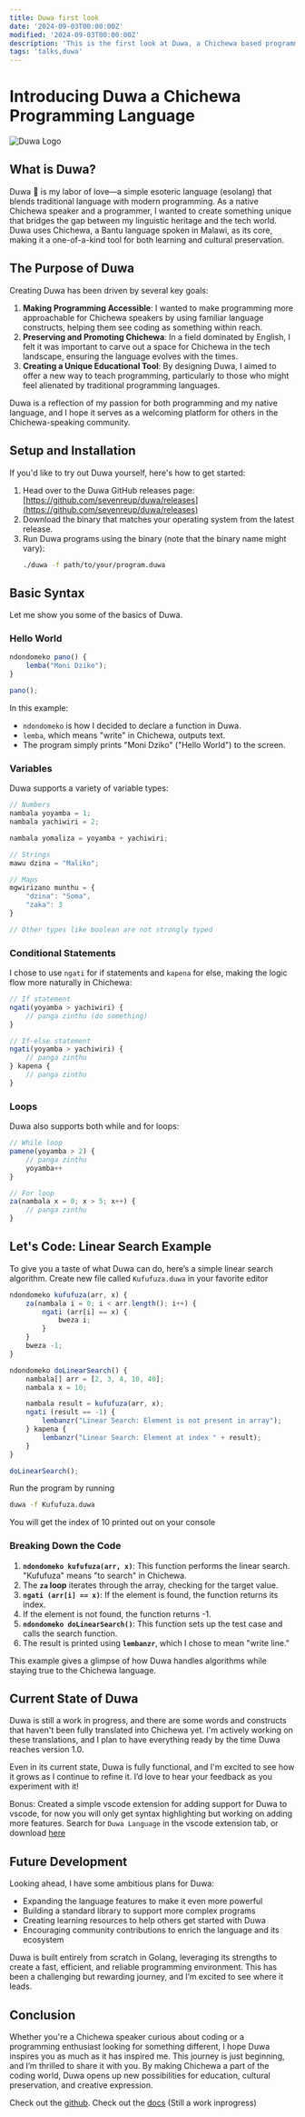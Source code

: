 ```yaml
---
title: Duwa first look
date: '2024-09-03T00:00:00Z'
modified: '2024-09-03T00:00:00Z'
description: 'This is the first look at Duwa, a Chichewa based programming language'
tags: 'talks,duwa'
---
```


# Introducing Duwa a Chichewa Programming Language

![Duwa Logo](/images/duwa.svg)

## What is Duwa?

Duwa 🌺 is my labor of love—a simple esoteric language (esolang) that blends traditional language with modern programming. As a native Chichewa speaker and a programmer, I wanted to create something unique that bridges the gap between my linguistic heritage and the tech world. Duwa uses Chichewa, a Bantu language spoken in Malawi, as its core, making it a one-of-a-kind tool for both learning and cultural preservation.

## The Purpose of Duwa

Creating Duwa has been driven by several key goals:

1. **Making Programming Accessible**: I wanted to make programming more approachable for Chichewa speakers by using familiar language constructs, helping them see coding as something within reach.
2. **Preserving and Promoting Chichewa**: In a field dominated by English, I felt it was important to carve out a space for Chichewa in the tech landscape, ensuring the language evolves with the times.
3. **Creating a Unique Educational Tool**: By designing Duwa, I aimed to offer a new way to teach programming, particularly to those who might feel alienated by traditional programming languages.

Duwa is a reflection of my passion for both programming and my native language, and I hope it serves as a welcoming platform for others in the Chichewa-speaking community.

## Setup and Installation

If you'd like to try out Duwa yourself, here's how to get started:

1. Head over to the Duwa GitHub releases page: [https://github.com/sevenreup/duwa/releases](https://github.com/sevenreup/duwa/releases)
2. Download the binary that matches your operating system from the latest release.
3. Run Duwa programs using the binary (note that the binary name might vary):
   ```bash
   ./duwa -f path/to/your/program.duwa
   ```

## Basic Syntax

Let me show you some of the basics of Duwa.

### Hello World

```js
ndondomeko pano() {
    lemba("Moni Dziko");
}

pano();
```

In this example:

- `ndondomeko` is how I decided to declare a function in Duwa.
- `lemba`, which means "write" in Chichewa, outputs text.
- The program simply prints "Moni Dziko" ("Hello World") to the screen.

### Variables

Duwa supports a variety of variable types:

```js
// Numbers
nambala yoyamba = 1;
nambala yachiwiri = 2;

nambala yomaliza = yoyamba + yachiwiri;

// Strings
mawu dzina = "Maliko";

// Maps
mgwirizano munthu = {
    "dzina": "Soma",
    "zaka": 3
}

// Other types like boolean are not strongly typed
```

### Conditional Statements

I chose to use `ngati` for if statements and `kapena` for else, making the logic flow more naturally in Chichewa:

```js
// If statement
ngati(yoyamba > yachiwiri) {
    // panga zinthu (do something)
}

// If-else statement
ngati(yoyamba > yachiwiri) {
    // panga zinthu
} kapena {
    // panga zinthu
}
```

### Loops

Duwa also supports both while and for loops:

```js
// While loop
pamene(yoyamba > 2) {
    // panga zinthu
    yoyamba++
}

// For loop
za(nambala x = 0; x > 5; x++) {
    // panga zinthu
}
```

## Let's Code: Linear Search Example

To give you a taste of what Duwa can do, here’s a simple linear search algorithm.
Create new file called `Kufufuza.duwa` in your favorite editor

```js
ndondomeko kufufuza(arr, x) {
    za(nambala i = 0; i < arr.length(); i++) {
        ngati (arr[i] == x) {
            bweza i;
        }
    }
    bweza -1;
}

ndondomeko doLinearSearch() {
    nambala[] arr = [2, 3, 4, 10, 40];
    nambala x = 10;

    nambala result = kufufuza(arr, x);
    ngati (result == -1) {
        lembanzr("Linear Search: Element is not present in array");
    } kapena {
        lembanzr("Linear Search: Element at index " + result);
    }
}

doLinearSearch();
```

Run the program by running

```bash
duwa -f Kufufuza.duwa
```

You will get the index of 10 printed out on your console

### Breaking Down the Code

1. **`ndondomeko kufufuza(arr, x)`**: This function performs the linear search. "Kufufuza" means "to search" in Chichewa.
2. The **`za` loop** iterates through the array, checking for the target value.
3. **`ngati (arr[i] == x)`**: If the element is found, the function returns its index.
4. If the element is not found, the function returns -1.
5. **`ndondomeko doLinearSearch()`**: This function sets up the test case and calls the search function.
6. The result is printed using **`lembanzr`**, which I chose to mean "write line."

This example gives a glimpse of how Duwa handles algorithms while staying true to the Chichewa language.

## Current State of Duwa

Duwa is still a work in progress, and there are some words and constructs that haven't been fully translated into Chichewa yet. I'm actively working on these translations, and I plan to have everything ready by the time Duwa reaches version 1.0.

Even in its current state, Duwa is fully functional, and I'm excited to see how it grows as I continue to refine it. I’d love to hear your feedback as you experiment with it!

Bonus: Created a simple vscode extension for adding support for Duwa to vscode, for now you will only get syntax highlighting but working on adding more features. Search for `Duwa Language` in the vscode extension tab, or download [here](https://marketplace.visualstudio.com/items?itemName=sevenreup.duwa-lang)

## Future Development

Looking ahead, I have some ambitious plans for Duwa:

- Expanding the language features to make it even more powerful
- Building a standard library to support more complex programs
- Creating learning resources to help others get started with Duwa
- Encouraging community contributions to enrich the language and its ecosystem

Duwa is built entirely from scratch in Golang, leveraging its strengths to create a fast, efficient, and reliable programming environment. This has been a challenging but rewarding journey, and I’m excited to see where it leads.

## Conclusion

Whether you're a Chichewa speaker curious about coding or a programming enthusiast looking for something different, I hope Duwa inspires you as much as it has inspired me. This journey is just beginning, and I’m thrilled to share it with you. By making Chichewa a part of the coding world, Duwa opens up new possibilities for education, cultural preservation, and creative expression.

Check out the [github](https://github.com/sevenreup/duwa).
Check out the [docs](https://www.duwa.cphiri.dev/) (Still a work inprogress)
